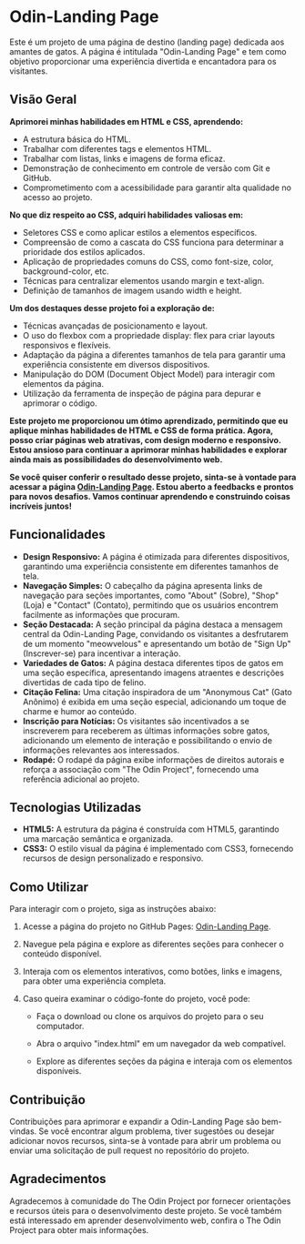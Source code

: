 # Odin-Landing Page

Este é um projeto de uma página de destino (landing page) dedicada aos amantes de gatos. A página é intitulada "Odin-Landing Page" e tem como objetivo proporcionar uma experiência divertida e encantadora para os visitantes.

## Visão Geral

**Aprimorei minhas habilidades em HTML e CSS, aprendendo:**

- A estrutura básica do HTML.
- Trabalhar com diferentes tags e elementos HTML.
- Trabalhar com listas, links e imagens de forma eficaz.
- Demonstração de conhecimento em controle de versão com Git e GitHub.
- Comprometimento com a acessibilidade para garantir alta qualidade no acesso ao projeto.

**No que diz respeito ao CSS, adquiri habilidades valiosas em:**

- Seletores CSS e como aplicar estilos a elementos específicos.
- Compreensão de como a cascata do CSS funciona para determinar a prioridade dos estilos aplicados.
- Aplicação de propriedades comuns do CSS, como font-size, color, background-color, etc.
- Técnicas para centralizar elementos usando margin e text-align.
- Definição de tamanhos de imagem usando width e height.

**Um dos destaques desse projeto foi a exploração de:**

- Técnicas avançadas de posicionamento e layout.
- O uso do flexbox com a propriedade display: flex para criar layouts responsivos e flexíveis.
- Adaptação da página a diferentes tamanhos de tela para garantir uma experiência consistente em diversos dispositivos.
- Manipulação do DOM (Document Object Model) para interagir com elementos da página.
- Utilização da ferramenta de inspeção de página para depurar e aprimorar o código.

**Este projeto me proporcionou um ótimo aprendizado, permitindo que eu aplique minhas habilidades de HTML e CSS de forma prática. Agora, posso criar páginas web atrativas, com design moderno e responsivo. Estou ansioso para continuar a aprimorar minhas habilidades e explorar ainda mais as possibilidades do desenvolvimento web.**

**Se você quiser conferir o resultado desse projeto, sinta-se à vontade para acessar a página [Odin-Landing Page](https://iurisgs.github.io/Odin-LandingPage/). Estou aberto a feedbacks e prontos para novos desafios. Vamos continuar aprendendo e construindo coisas incríveis juntos!**


## Funcionalidades

- **Design Responsivo:** A página é otimizada para diferentes dispositivos, garantindo uma experiência consistente em diferentes tamanhos de tela.
- **Navegação Simples:** O cabeçalho da página apresenta links de navegação para seções importantes, como "About" (Sobre), "Shop" (Loja) e "Contact" (Contato), permitindo que os usuários encontrem facilmente as informações que procuram.
- **Seção Destacada:** A seção principal da página destaca a mensagem central da Odin-Landing Page, convidando os visitantes a desfrutarem de um momento "meowvelous" e apresentando um botão de "Sign Up" (Inscrever-se) para incentivar a interação.
- **Variedades de Gatos:** A página destaca diferentes tipos de gatos em uma seção específica, apresentando imagens atraentes e descrições divertidas de cada tipo de felino.
- **Citação Felina:** Uma citação inspiradora de um "Anonymous Cat" (Gato Anônimo) é exibida em uma seção especial, adicionando um toque de charme e humor ao conteúdo.
- **Inscrição para Notícias:** Os visitantes são incentivados a se inscreverem para receberem as últimas informações sobre gatos, adicionando um elemento de interação e possibilitando o envio de informações relevantes aos interessados.
- **Rodapé:** O rodapé da página exibe informações de direitos autorais e reforça a associação com "The Odin Project", fornecendo uma referência adicional ao projeto.

## Tecnologias Utilizadas

- **HTML5:** A estrutura da página é construída com HTML5, garantindo uma marcação semântica e organizada.
- **CSS3:** O estilo visual da página é implementado com CSS3, fornecendo recursos de design personalizado e responsivo.

## Como Utilizar

Para interagir com o projeto, siga as instruções abaixo:

1. Acesse a página do projeto no GitHub Pages: [Odin-Landing Page](https://iurisgs.github.io/Odin-LandingPage/).
2. Navegue pela página e explore as diferentes seções para conhecer o conteúdo disponível.
3. Interaja com os elementos interativos, como botões, links e imagens, para obter uma experiência completa.
4. Caso queira examinar o código-fonte do projeto, você pode:

   - Faça o download ou clone os arquivos do projeto para o seu computador.

   - Abra o arquivo "index.html" em um navegador da web compatível.

   - Explore as diferentes seções da página e interaja com os elementos disponíveis.

## Contribuição

Contribuições para aprimorar e expandir a Odin-Landing Page são bem-vindas. Se você encontrar algum problema, tiver sugestões ou desejar adicionar novos recursos, sinta-se à vontade para abrir um problema ou enviar uma solicitação de pull request no repositório do projeto.

## Agradecimentos

Agradecemos à comunidade do The Odin Project por fornecer orientações e recursos úteis para o desenvolvimento deste projeto. Se você também está interessado em aprender desenvolvimento web, confira o The Odin Project para obter mais informações.
